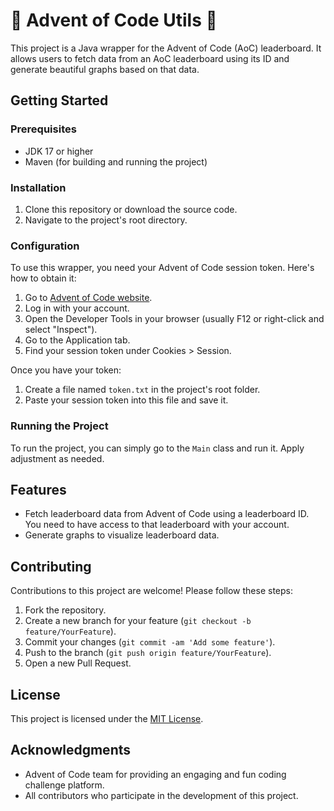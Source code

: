 # 🌟 Advent of Code Utils 🌟

This project is a Java wrapper for the Advent of Code (AoC) leaderboard. It allows users to fetch data from an AoC leaderboard using its ID and generate beautiful graphs based on that data.

## Getting Started

### Prerequisites
- JDK 17 or higher
- Maven (for building and running the project)

### Installation
1. Clone this repository or download the source code.
2. Navigate to the project's root directory.

### Configuration
To use this wrapper, you need your Advent of Code session token. Here's how to obtain it:

1. Go to [Advent of Code website](https://adventofcode.com/).
2. Log in with your account.
3. Open the Developer Tools in your browser (usually F12 or right-click and select "Inspect").
4. Go to the Application tab.
5. Find your session token under Cookies > Session.

Once you have your token:
1. Create a file named `token.txt` in the project's root folder.
2. Paste your session token into this file and save it.

### Running the Project

To run the project, you can simply go to the `Main` class and run it. Apply adjustment as needed.

## Features
- Fetch leaderboard data from Advent of Code using a leaderboard ID. You need to have access to that leaderboard with your account.
- Generate graphs to visualize leaderboard data.

## Contributing
Contributions to this project are welcome! Please follow these steps:
1. Fork the repository.
2. Create a new branch for your feature (`git checkout -b feature/YourFeature`).
3. Commit your changes (`git commit -am 'Add some feature'`).
4. Push to the branch (`git push origin feature/YourFeature`).
5. Open a new Pull Request.

## License
This project is licensed under the [MIT License](LICENSE).

## Acknowledgments
- Advent of Code team for providing an engaging and fun coding challenge platform.
- All contributors who participate in the development of this project.

